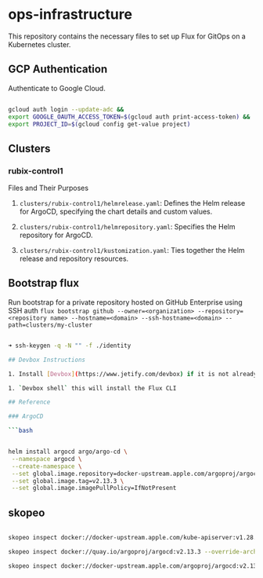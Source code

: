 # ops-infrastructure

This repository contains the necessary files to set up Flux for GitOps on a Kubernetes cluster.

## GCP Authentication

Authenticate to Google Cloud.

```bash

gcloud auth login --update-adc &&
export GOOGLE_OAUTH_ACCESS_TOKEN=$(gcloud auth print-access-token) &&
export PROJECT_ID=$(gcloud config get-value project)

```

## Clusters

### rubix-control1

Files and Their Purposes

1. `clusters/rubix-control1/helmrelease.yaml`: Defines the Helm release for ArgoCD, specifying the chart details and custom values.

2. `clusters/rubix-control1/helmrepository.yaml`: Specifies the Helm repository for ArgoCD.

3. `clusters/rubix-control1/kustomization.yaml`: Ties together the Helm release and repository resources.


## Bootstrap flux

Run bootstrap for a private repository hosted on GitHub Enterprise using SSH auth
  `flux bootstrap github --owner=<organization> --repository=<repository name> --hostname=<domain> --ssh-hostname=<domain> --path=clusters/my-cluster`

```bash

➜ ssh-keygen -q -N "" -f ./identity

## Devbox Instructions

1. Install [Devbox](https://www.jetify.com/devbox) if it is not already installed.

1. `Devbox shell` this will install the Flux CLI

## Reference

### ArgoCD

```bash 


helm install argocd argo/argo-cd \
 --namespace argocd \
 --create-namespace \
 --set global.image.repository=docker-upstream.apple.com/argoproj/argocd \
 --set global.image.tag=v2.13.3 \
 --set global.image.imagePullPolicy=IfNotPresent

 ```

 ## skopeo 

```bash

skopeo inspect docker://docker-upstream.apple.com/kube-apiserver:v1.28.2 --override-arch amd64 --override-os linux

skopeo inspect docker://quay.io/argoproj/argocd:v2.13.3 --override-arch amd64 --override-os linux

skopeo inspect docker://docker-upstream.apple.com/argoproj/argocd:v2.13.3 --override-arch amd64 --override-os linux

```
